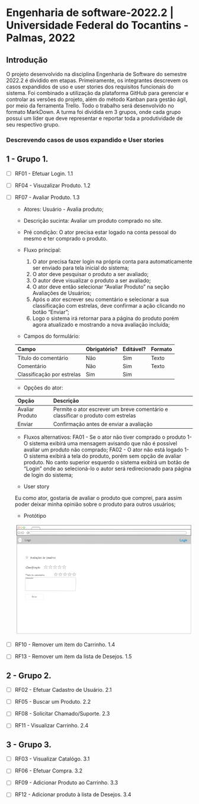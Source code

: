 # Engenharia de software-2022.2 | Universidade Federal do Tocantins - Palmas, 2022

## Introdução

O projeto desenvolvido na disciplina Engenharia de Software do semestre 2022.2 é dividido em etapas. Primeiramente, os integrantes descrevem os casos expandidos de uso e user stories dos requisitos funcionais do sistema. Foi combinado a utilização da plataforma GitHub para gerenciar e controlar as versões do projeto, além do método Kanban para gestão ágil, por meio da ferramenta Trello. Todo o trabalho será desenvolvido no formato MarkDown. A turma foi dividida em 3 grupos, onde cada grupo possui um líder que deve representar e reportar toda a produtividade de seu respectivo grupo.

### Descrevendo casos de usos expandido e User stories

## 1 - Grupo 1.

- [ ] RF01 - Efetuar Login. 1.1

- [ ] RF04 - Visuzalizar Produto. 1.2

- [ ] RF07 - Avaliar Produto. 1.3

    - Atores:
    Usuário - Avalia produto;
    - Descrição sucinta:
    Avaliar um produto comprado no site.
    - Pré condição:
    O ator precisa estar logado na conta pessoal do mesmo e ter comprado o produto.
    - Fluxo principal:
        1. O ator precisa fazer login na própria conta para automaticamente ser enviado para tela inicial do sistema;
        2. O ator deve pesquisar o produto a ser avaliado;
        3. O autor deve visualizar o produto a ser avaliado;
        4. O ator deve então selecionar “Avaliar Produto” na seção Avaliações de Usuários;
        5. Após o ator escrever seu comentário e selecionar a sua classificação com estrelas, deve confirmar a ação clicando no botão “Enviar”;
        6. Logo o sistema irá retornar para a página do produto porém agora atualizado e mostrando a nova avaliação incluída;
        
    - Campos do formulário:


    | Campo  | Obrigatório? | Editável? | Formato |
    | ------------- | ------------- | ------------- | ------------- |
    | Título do comentário  | Não  | Sim  | Texto  |
    | Comentário  | Não  | Sim  | Texto  |
    | Classificação por estrelas  | Sim  | Sim  |   |



    - Opções do ator:

    | Opção  | Descrição |
    | ------------- | ------------- |
    | Avaliar Produto | Permite o ator escrever um breve comentário e classificar o produto com estrelas |
    | Enviar | Confirmação antes de enviar a avaliação |




    - Fluxos alternativos:
    FA01 - Se o ator não tiver comprado o produto
        1- O sistema exibirá uma mensagem avisando que não é possível avaliar um produto não comprado;
    FA02 - O ator não está logado
        1- O sistema exibirá a tela do produto, porém sem opção de avaliar produto. No canto superior esquerdo o sistema exibirá um botão de “Login” onde ao selecioná-lo o autor será redirecionado para página de login do sistema;

    - User story

    Eu como ator, gostaria de avaliar o produto que comprei, para assim poder deixar minha opinião sobre o produto para outros usuários;

    - Protótipo


    ![RF07](prototipo/prototipo_RF07.PNG)


- [ ] RF10 - Remover um item do Carrinho. 1.4

- [ ] RF13 - Remover um item da lista de Desejos. 1.5

## 2 - Grupo 2.

- [ ] RF02 - Efetuar Cadastro de Usuário. 2.1

- [ ] RF05 - Buscar um Produto. 2.2

- [ ] RF08 - Solicitar Chamado/Suporte. 2.3

- [ ] RF11 - Visualizar Carrinho. 2.4

## 3 - Grupo 3.

- [ ] RF03 - Visualizar Catalógo. 3.1

- [ ] RF06 - Efetuar Compra. 3.2

- [ ] RF09 - Adicionar Produto ao Carrinho. 3.3

- [ ] RF12 - Adicionar produto à lista de Desejos. 3.4
